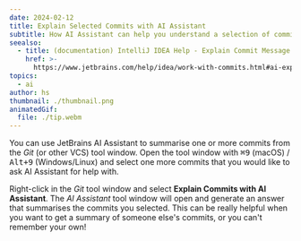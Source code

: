 ```yaml
---
date: 2024-02-12
title: Explain Selected Commits with AI Assistant
subtitle: How AI Assistant can help you understand a selection of commits
seealso:
  - title: (documentation) IntelliJ IDEA Help - Explain Commit Message
    href: >-
      https://www.jetbrains.com/help/idea/work-with-commits.html#ai-explain-commit
topics:
  - ai
author: hs
thumbnail: ./thumbnail.png
animatedGif:
  file: ./tip.webm
---
```


You can use JetBrains AI Assistant to summarise one or more commits from the _Git_ (or other VCS) tool window. Open the tool window with <kbd>⌘9</kbd> (macOS) / <kbd>Alt+9</kbd> (Windows/Linux) and select one more commits that you would like to ask AI Assistant for help with.

Right-click in the _Git_ tool window and select **Explain Commits with AI Assistant**. The _AI Assistant_ tool window will open and generate an answer that summarises the commits you selected. This can be really helpful when you want to get a summary of someone else's commits, or you can't remember your own!
